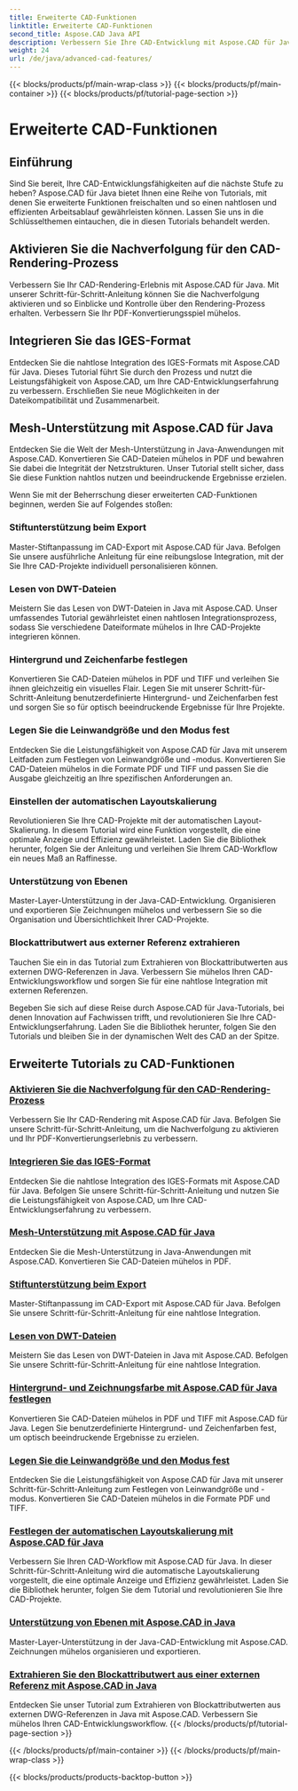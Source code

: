 ```yaml
---
title: Erweiterte CAD-Funktionen
linktitle: Erweiterte CAD-Funktionen
second_title: Aspose.CAD Java API
description: Verbessern Sie Ihre CAD-Entwicklung mit Aspose.CAD für Java-Tutorials. Erfahren Sie, wie Sie die Nachverfolgung aktivieren, das IGES-Format integrieren, die Mesh-Unterstützung beherrschen, den Stiftexport anpassen, DWT-Dateien lesen und vieles mehr.
weight: 24
url: /de/java/advanced-cad-features/
---
```


{{< blocks/products/pf/main-wrap-class >}}
{{< blocks/products/pf/main-container >}}
{{< blocks/products/pf/tutorial-page-section >}}

# Erweiterte CAD-Funktionen


## Einführung

Sind Sie bereit, Ihre CAD-Entwicklungsfähigkeiten auf die nächste Stufe zu heben? Aspose.CAD für Java bietet Ihnen eine Reihe von Tutorials, mit denen Sie erweiterte Funktionen freischalten und so einen nahtlosen und effizienten Arbeitsablauf gewährleisten können. Lassen Sie uns in die Schlüsselthemen eintauchen, die in diesen Tutorials behandelt werden.

## Aktivieren Sie die Nachverfolgung für den CAD-Rendering-Prozess
Verbessern Sie Ihr CAD-Rendering-Erlebnis mit Aspose.CAD für Java. Mit unserer Schritt-für-Schritt-Anleitung können Sie die Nachverfolgung aktivieren und so Einblicke und Kontrolle über den Rendering-Prozess erhalten. Verbessern Sie Ihr PDF-Konvertierungsspiel mühelos.

## Integrieren Sie das IGES-Format
Entdecken Sie die nahtlose Integration des IGES-Formats mit Aspose.CAD für Java. Dieses Tutorial führt Sie durch den Prozess und nutzt die Leistungsfähigkeit von Aspose.CAD, um Ihre CAD-Entwicklungserfahrung zu verbessern. Erschließen Sie neue Möglichkeiten in der Dateikompatibilität und Zusammenarbeit.

## Mesh-Unterstützung mit Aspose.CAD für Java
Entdecken Sie die Welt der Mesh-Unterstützung in Java-Anwendungen mit Aspose.CAD. Konvertieren Sie CAD-Dateien mühelos in PDF und bewahren Sie dabei die Integrität der Netzstrukturen. Unser Tutorial stellt sicher, dass Sie diese Funktion nahtlos nutzen und beeindruckende Ergebnisse erzielen.

Wenn Sie mit der Beherrschung dieser erweiterten CAD-Funktionen beginnen, werden Sie auf Folgendes stoßen:

### Stiftunterstützung beim Export
Master-Stiftanpassung im CAD-Export mit Aspose.CAD für Java. Befolgen Sie unsere ausführliche Anleitung für eine reibungslose Integration, mit der Sie Ihre CAD-Projekte individuell personalisieren können.

### Lesen von DWT-Dateien
Meistern Sie das Lesen von DWT-Dateien in Java mit Aspose.CAD. Unser umfassendes Tutorial gewährleistet einen nahtlosen Integrationsprozess, sodass Sie verschiedene Dateiformate mühelos in Ihre CAD-Projekte integrieren können.

### Hintergrund und Zeichenfarbe festlegen
Konvertieren Sie CAD-Dateien mühelos in PDF und TIFF und verleihen Sie ihnen gleichzeitig ein visuelles Flair. Legen Sie mit unserer Schritt-für-Schritt-Anleitung benutzerdefinierte Hintergrund- und Zeichenfarben fest und sorgen Sie so für optisch beeindruckende Ergebnisse für Ihre Projekte.

### Legen Sie die Leinwandgröße und den Modus fest
Entdecken Sie die Leistungsfähigkeit von Aspose.CAD für Java mit unserem Leitfaden zum Festlegen von Leinwandgröße und -modus. Konvertieren Sie CAD-Dateien mühelos in die Formate PDF und TIFF und passen Sie die Ausgabe gleichzeitig an Ihre spezifischen Anforderungen an.

### Einstellen der automatischen Layoutskalierung
Revolutionieren Sie Ihre CAD-Projekte mit der automatischen Layout-Skalierung. In diesem Tutorial wird eine Funktion vorgestellt, die eine optimale Anzeige und Effizienz gewährleistet. Laden Sie die Bibliothek herunter, folgen Sie der Anleitung und verleihen Sie Ihrem CAD-Workflow ein neues Maß an Raffinesse.

### Unterstützung von Ebenen
Master-Layer-Unterstützung in der Java-CAD-Entwicklung. Organisieren und exportieren Sie Zeichnungen mühelos und verbessern Sie so die Organisation und Übersichtlichkeit Ihrer CAD-Projekte.

### Blockattributwert aus externer Referenz extrahieren
Tauchen Sie ein in das Tutorial zum Extrahieren von Blockattributwerten aus externen DWG-Referenzen in Java. Verbessern Sie mühelos Ihren CAD-Entwicklungsworkflow und sorgen Sie für eine nahtlose Integration mit externen Referenzen.

Begeben Sie sich auf diese Reise durch Aspose.CAD für Java-Tutorials, bei denen Innovation auf Fachwissen trifft, und revolutionieren Sie Ihre CAD-Entwicklungserfahrung. Laden Sie die Bibliothek herunter, folgen Sie den Tutorials und bleiben Sie in der dynamischen Welt des CAD an der Spitze.
## Erweiterte Tutorials zu CAD-Funktionen
### [Aktivieren Sie die Nachverfolgung für den CAD-Rendering-Prozess](./enable-tracking-for-cad-rendering-process/)
Verbessern Sie Ihr CAD-Rendering mit Aspose.CAD für Java. Befolgen Sie unsere Schritt-für-Schritt-Anleitung, um die Nachverfolgung zu aktivieren und Ihr PDF-Konvertierungserlebnis zu verbessern.
### [Integrieren Sie das IGES-Format](./integrate-iges-format/)
Entdecken Sie die nahtlose Integration des IGES-Formats mit Aspose.CAD für Java. Befolgen Sie unsere Schritt-für-Schritt-Anleitung und nutzen Sie die Leistungsfähigkeit von Aspose.CAD, um Ihre CAD-Entwicklungserfahrung zu verbessern.
### [Mesh-Unterstützung mit Aspose.CAD für Java](./mesh-support-in-cad/)
Entdecken Sie die Mesh-Unterstützung in Java-Anwendungen mit Aspose.CAD. Konvertieren Sie CAD-Dateien mühelos in PDF. 
### [Stiftunterstützung beim Export](./pen-support-in-export/)
Master-Stiftanpassung im CAD-Export mit Aspose.CAD für Java. Befolgen Sie unsere Schritt-für-Schritt-Anleitung für eine nahtlose Integration.
### [Lesen von DWT-Dateien](./reading-dwt-files/)
Meistern Sie das Lesen von DWT-Dateien in Java mit Aspose.CAD. Befolgen Sie unsere Schritt-für-Schritt-Anleitung für eine nahtlose Integration.
### [Hintergrund- und Zeichnungsfarbe mit Aspose.CAD für Java festlegen](./setting-background-and-drawing-color/)
Konvertieren Sie CAD-Dateien mühelos in PDF und TIFF mit Aspose.CAD für Java. Legen Sie benutzerdefinierte Hintergrund- und Zeichenfarben fest, um optisch beeindruckende Ergebnisse zu erzielen.
### [Legen Sie die Leinwandgröße und den Modus fest](./set-canvas-size-and-mode/)
Entdecken Sie die Leistungsfähigkeit von Aspose.CAD für Java mit unserer Schritt-für-Schritt-Anleitung zum Festlegen von Leinwandgröße und -modus. Konvertieren Sie CAD-Dateien mühelos in die Formate PDF und TIFF.
### [Festlegen der automatischen Layoutskalierung mit Aspose.CAD für Java](./setting-auto-layout-scaling/)
Verbessern Sie Ihren CAD-Workflow mit Aspose.CAD für Java. In dieser Schritt-für-Schritt-Anleitung wird die automatische Layoutskalierung vorgestellt, die eine optimale Anzeige und Effizienz gewährleistet. Laden Sie die Bibliothek herunter, folgen Sie dem Tutorial und revolutionieren Sie Ihre CAD-Projekte.
### [Unterstützung von Ebenen mit Aspose.CAD in Java](./support-of-layers-in-cad/)
Master-Layer-Unterstützung in der Java-CAD-Entwicklung mit Aspose.CAD. Zeichnungen mühelos organisieren und exportieren.
### [Extrahieren Sie den Blockattributwert aus einer externen Referenz mit Aspose.CAD in Java](./extract-block-attribute-value/)
Entdecken Sie unser Tutorial zum Extrahieren von Blockattributwerten aus externen DWG-Referenzen in Java mit Aspose.CAD. Verbessern Sie mühelos Ihren CAD-Entwicklungsworkflow.
{{< /blocks/products/pf/tutorial-page-section >}}

{{< /blocks/products/pf/main-container >}}
{{< /blocks/products/pf/main-wrap-class >}}

{{< blocks/products/products-backtop-button >}}
